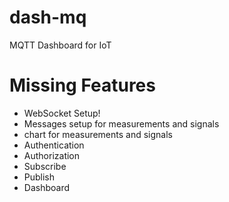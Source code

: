 # dash-mq
MQTT Dashboard for IoT

# Missing Features
- WebSocket Setup!
- Messages setup for measurements and signals
- chart for measurements and signals
- Authentication
- Authorization
- Subscribe
- Publish
- Dashboard